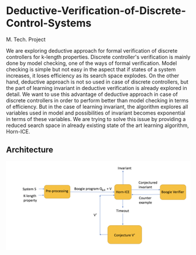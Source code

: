 # Deductive-Verification-of-Discrete-Control-Systems
M. Tech. Project

We are exploring deductive approach for formal verification of discrete controllers for k-length properties. Discrete controller's verification is mainly done by model checking, one of the ways of formal verification. Model checking is simple but not easy in the aspect that if states of a system increases, it loses efficiency as its search space explodes. On the other hand, deductive approach is not so used in case of discrete controllers, but the part of learning invariant in deductive verification is already explored in detail. We want to use this advantage of deductive approach in case of discrete controllers in order to perform better than model checking in terms of efficiency.  But in the case of learning invariant, the algorithm explores all variables used in model and possibilities of invariant becomes exponential in terms of these variables. We are trying to solve this issue by providing a reduced search space in already existing state of the art learning algorithm, Horn-ICE.

## Architecture
![](images/architecture.png)
